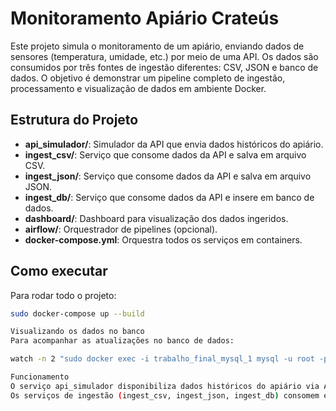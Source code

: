 # Monitoramento Apiário Crateús

Este projeto simula o monitoramento de um apiário, enviando dados de sensores (temperatura, umidade, etc.) por meio de uma API. Os dados são consumidos por três fontes de ingestão diferentes: CSV, JSON e banco de dados. O objetivo é demonstrar um pipeline completo de ingestão, processamento e visualização de dados em ambiente Docker.

## Estrutura do Projeto

- **api_simulador/**: Simulador da API que envia dados históricos do apiário.
- **ingest_csv/**: Serviço que consome dados da API e salva em arquivo CSV.
- **ingest_json/**: Serviço que consome dados da API e salva em arquivo JSON.
- **ingest_db/**: Serviço que consome dados da API e insere em banco de dados.
- **dashboard/**: Dashboard para visualização dos dados ingeridos.
- **airflow/**: Orquestrador de pipelines (opcional).
- **docker-compose.yml**: Orquestra todos os serviços em containers.

## Como executar

Para rodar todo o projeto:

```sh
sudo docker-compose up --build

Visualizando os dados no banco
Para acompanhar as atualizações no banco de dados:

watch -n 2 "sudo docker exec -i trabalho_final_mysql_1 mysql -u root -proot -e 'USE colmeia; SELECT * FROM dados_colmeia ORDER BY registro DESC LIMIT 5;'"

Funcionamento
O serviço api_simulador disponibiliza dados históricos do apiário via API REST.
Os serviços de ingestão (ingest_csv, ingest_json, ingest_db) consomem esses dados e os armazenam em diferentes formatos.